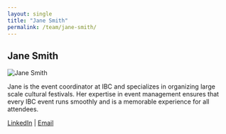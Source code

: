 ```yaml
---
layout: single
title: "Jane Smith"
permalink: /team/jane-smith/
---
```


## Jane Smith

![Jane Smith](/assets/images/jane-smith.jpg)

Jane is the event coordinator at IBC and specializes in organizing large scale cultural festivals. Her expertise in event management ensures that every IBC event runs smoothly and is a memorable experience for all attendees.

[LinkedIn](https://www.linkedin.com/in/janesmith) | [Email](mailto:jane.smith@example.com)
